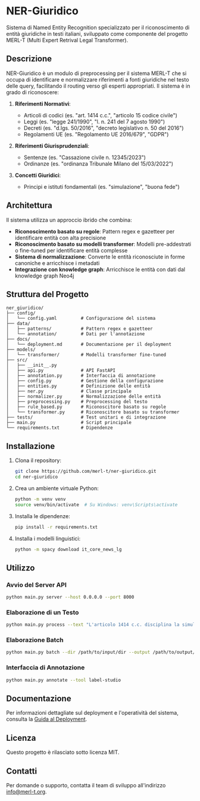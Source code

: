 # NER-Giuridico

Sistema di Named Entity Recognition specializzato per il riconoscimento di entità giuridiche in testi italiani, sviluppato come componente del progetto MERL-T (Multi Expert Retrival Legal Transformer).

## Descrizione

NER-Giuridico è un modulo di preprocessing per il sistema MERL-T che si occupa di identificare e normalizzare riferimenti a fonti giuridiche nel testo delle query, facilitando il routing verso gli esperti appropriati. Il sistema è in grado di riconoscere:

1. **Riferimenti Normativi**:
   - Articoli di codici (es. "art. 1414 c.c.", "articolo 15 codice civile")
   - Leggi (es. "legge 241/1990", "l. n. 241 del 7 agosto 1990")
   - Decreti (es. "d.lgs. 50/2016", "decreto legislativo n. 50 del 2016")
   - Regolamenti UE (es. "Regolamento UE 2016/679", "GDPR")

2. **Riferimenti Giurisprudenziali**:
   - Sentenze (es. "Cassazione civile n. 12345/2023")
   - Ordinanze (es. "ordinanza Tribunale Milano del 15/03/2022")

3. **Concetti Giuridici**:
   - Principi e istituti fondamentali (es. "simulazione", "buona fede")

## Architettura

Il sistema utilizza un approccio ibrido che combina:

- **Riconoscimento basato su regole**: Pattern regex e gazetteer per identificare entità con alta precisione
- **Riconoscimento basato su modelli transformer**: Modelli pre-addestrati o fine-tuned per identificare entità complesse
- **Sistema di normalizzazione**: Converte le entità riconosciute in forme canoniche e arricchisce i metadati
- **Integrazione con knowledge graph**: Arricchisce le entità con dati dal knowledge graph Neo4j

## Struttura del Progetto

```
ner_giuridico/
├── config/
│   └── config.yaml         # Configurazione del sistema
├── data/
│   ├── patterns/           # Pattern regex e gazetteer
│   └── annotation/         # Dati per l'annotazione
├── docs/
│   └── deployment.md       # Documentazione per il deployment
├── models/
│   └── transformer/        # Modelli transformer fine-tuned
├── src/
│   ├── __init__.py
│   ├── api.py              # API FastAPI
│   ├── annotation.py       # Interfaccia di annotazione
│   ├── config.py           # Gestione della configurazione
│   ├── entities.py         # Definizione delle entità
│   ├── ner.py              # Classe principale
│   ├── normalizer.py       # Normalizzazione delle entità
│   ├── preprocessing.py    # Preprocessing del testo
│   ├── rule_based.py       # Riconoscitore basato su regole
│   └── transformer.py      # Riconoscitore basato su transformer
├── tests/                  # Test unitari e di integrazione
├── main.py                 # Script principale
└── requirements.txt        # Dipendenze
```

## Installazione

1. Clona il repository:
   ```bash
   git clone https://github.com/merl-t/ner-giuridico.git
   cd ner-giuridico
   ```

2. Crea un ambiente virtuale Python:
   ```bash
   python -m venv venv
   source venv/bin/activate  # Su Windows: venv\Scripts\activate
   ```

3. Installa le dipendenze:
   ```bash
   pip install -r requirements.txt
   ```

4. Installa i modelli linguistici:
   ```bash
   python -m spacy download it_core_news_lg
   ```

## Utilizzo

### Avvio del Server API

```bash
python main.py server --host 0.0.0.0 --port 8000
```

### Elaborazione di un Testo

```bash
python main.py process --text "L'articolo 1414 c.c. disciplina la simulazione del contratto."
```

### Elaborazione Batch

```bash
python main.py batch --dir /path/to/input/dir --output /path/to/output/dir --ext txt
```

### Interfaccia di Annotazione

```bash
python main.py annotate --tool label-studio
```

## Documentazione

Per informazioni dettagliate sul deployment e l'operatività del sistema, consulta la [Guida al Deployment](docs/deployment.md).

## Licenza

Questo progetto è rilasciato sotto licenza MIT.

## Contatti

Per domande o supporto, contatta il team di sviluppo all'indirizzo info@merl-t.org.
